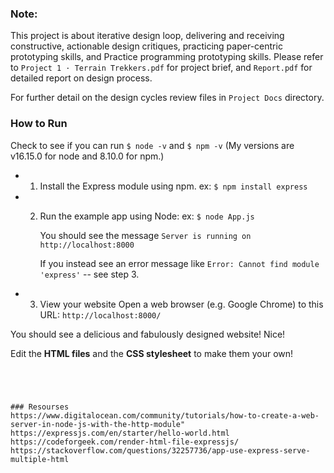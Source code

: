 ### Note:
This project is about iterative design loop, delivering and receiving constructive, actionable design critiques, practicing paper-centric prototyping skills, and Practice programming prototyping skills. 
Please refer to `Project 1 · Terrain Trekkers.pdf` for project brief, and `Report.pdf` for detailed report on design process. 

For further detail on the design cycles review files in `Project Docs` directory. 

### How to Run
Check to see if you can run  ``$ node -v`` and ``$ npm -v`` (My versions are v16.15.0 for node and 8.10.0 for npm.)
* 1. Install the Express module using npm. 
ex: ``$ npm install express``
* 2. Run the example app using Node:
ex: ``$ node App.js``

     You should see the message ``Server is running on http://localhost:8000``

     If you instead see an error message like ``Error: Cannot find module 'express'`` -- see step 3. 
* 3. View your website
Open a web browser (e.g. Google Chrome) to this URL: ``http://localhost:8000/``

You should see a delicious and fabulously designed website! Nice!

Edit the **HTML files** and the **CSS stylesheet** to make them your own! 

```




### Resourses
https://www.digitalocean.com/community/tutorials/how-to-create-a-web-server-in-node-js-with-the-http-module"
https://expressjs.com/en/starter/hello-world.html
https://codeforgeek.com/render-html-file-expressjs/
https://stackoverflow.com/questions/32257736/app-use-express-serve-multiple-html
